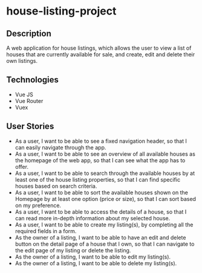 # house-listing-project

## Description

A web application for house listings, which allows the user to view a list of houses that are currently available for sale, and create, edit and delete their
own listings.

## Technologies

- Vue JS
- Vue Router
- Vuex

## User Stories

- As a user, I want to be able to see a fixed navigation header, so that I can
  easily navigate through the app.
- As a user, I want to be able to see an overview of all available houses as the
  homepage of the web app, so that I can see what the app has to offer.
- As a user, I want to be able to search through the available houses by at
  least one of the house listing properties, so that I can find specific houses based on search
  criteria.
- As a user, I want to be able to sort the available houses shown on the
  Homepage by at least one option (price or size), so that I can sort based on my preference.
- As a user, I want to be able to access the details of a house, so that I can read
  more in-depth information about my selected house.
- As a user, I want to be able to create my listing(s), by completing all the
  required fields in a form.
- As the owner of a listing, I want to be able to have an edit and delete button
  on the detail page of a house that I own, so that I can navigate to the edit page of my
  listing or delete the listing.
- As the owner of a listing, I want to be able to edit my listing(s).
- As the owner of a listing, I want to be able to delete my listing(s).

<!-- # house-listing-project

This template should help get you started developing with Vue 3 in Vite.

## Recommended IDE Setup

[VSCode](https://code.visualstudio.com/) + [Volar](https://marketplace.visualstudio.com/items?itemName=Vue.volar) (and disable Vetur).

## Customize configuration

See [Vite Configuration Reference](https://vitejs.dev/config/).

## Project Setup

```sh
npm install
```

### Compile and Hot-Reload for Development

```sh
npm run dev
```

### Compile and Minify for Production

```sh
npm run build
```

### Lint with [ESLint](https://eslint.org/)

```sh
npm run lint
``` -->
